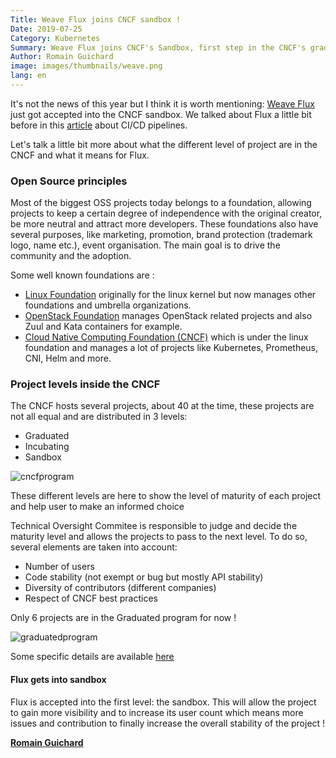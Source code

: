 ```yaml
---
Title: Weave Flux joins CNCF sandbox !
Date: 2019-07-25
Category: Kubernetes
Summary: Weave Flux joins CNCF's Sandbox, first step in the CNCF's graduate program
Author: Romain Guichard
image: images/thumbnails/weave.png
lang: en
---
```


It's not the news of this year but I think it is worth mentioning: [Weave Flux](https://github.com/fluxcd/flux) just got accepted into the CNCF sandbox. We talked about Flux a little bit before in this [article]() about CI/CD pipelines.

Let's talk a little bit more about what the different level of project are in the CNCF and what it means for Flux.

### Open Source principles

Most of the biggest OSS projects today belongs to a foundation, allowing projects to keep a certain degree of independence with the original creator, be more neutral and attract more developers. These foundations also have several purposes, like marketing, promotion, brand protection (trademark logo, name etc.), event organisation. The main goal is to drive the community and the adoption.

Some well known foundations are :

- [Linux Foundation](https://www.linuxfoundation.org/) originally for the linux kernel but now manages other foundations and umbrella organizations.
- [OpenStack Foundation](https://www.openstack.org/foundation/) manages OpenStack related projects and also Zuul and Kata containers for example.
- [Cloud Native Computing Foundation (CNCF)](https://www.cncf.io/) which is under the linux foundation and manages a lot of projects like Kubernetes, Prometheus, CNI, Helm and more.

### Project levels inside the CNCF

The CNCF hosts several projects, about 40 at the time, these projects are not all equal and are distributed in 3 levels:

- Graduated
- Incubating
- Sandbox

![cncfprogram](/images/cncf/graduate-program.png)

These different levels are here to show the level of maturity of each project and help user to make an informed choice

Technical Oversight Commitee is responsible to judge and decide the maturity level and allows the projects to pass to the next level. To do so, several elements are taken into account:

- Number of users
- Code stability (not exempt or bug but mostly API stability)
- Diversity of contributors (different companies)
- Respect of CNCF best practices

Only 6 projects are in the Graduated program for now !

![graduatedprogram](/images/cncf/graduated.png)

Some specific details are available [here](https://github.com/cncf/toc/blob/master/process/graduation_criteria.adoc)

#### Flux gets into sandbox

Flux is accepted into the first level: the sandbox. This will allow the project to gain more visibility and to increase its user count which means more issues and contribution to finally increase the overall stability of the project !

**[Romain Guichard](https://www.linkedin.com/in/romainguichard/)**
